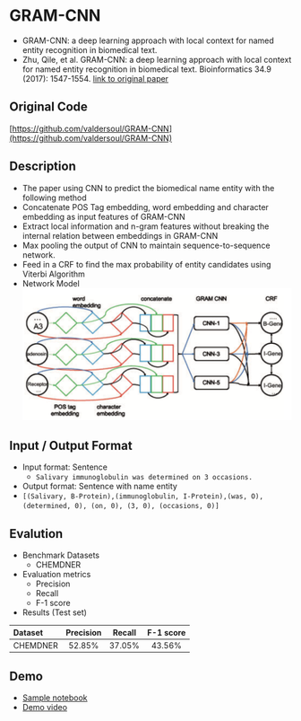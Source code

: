 GRAM-CNN
===================
- GRAM-CNN: a deep learning approach with local context for named entity recognition in biomedical text.
- Zhu, Qile, et al. GRAM-CNN: a deep learning approach with local context for named entity recognition in biomedical text. Bioinformatics 34.9 (2017): 1547-1554. [link to original paper](https://academic.oup.com/bioinformatics/article-pdf/34/9/1547/25120965/btx815.pdf)


## Original Code
[https://github.com/valdersoul/GRAM-CNN](https://github.com/valdersoul/GRAM-CNN)

## Description
- The paper using CNN to predict the biomedical name entity with the following method
- Concatenate POS Tag embedding, word embedding and character embedding as input features of GRAM-CNN
- Extract local information and n-gram features without breaking the internal relation between embeddings in GRAM-CNN
- Max pooling the output of CNN to maintain sequence-to-sequence network.
- Feed in a CRF to find the max probability of entity candidates using Viterbi Algorithm
- Network Model
 ![alt text](./pics/model.png)
 
 
## Input / Output Format

-  Input format: Sentence 
	- `Salivary immunoglobulin was determined on 3 occasions.`
-  Output format: Sentence with name entity 
-  	`[(Salivary, B-Protein),(immunoglobulin, I-Protein),(was, O), (determined, 0), (on, 0), (3, 0), (occasions, 0)]`
    
## Evalution
- Benchmark Datasets
    - CHEMDNER
- Evaluation metrics
    - Precision
    - Recall
    - F-1 score
- Results (Test set)

| Dataset | Precision | Recall | F-1 score | 
| :--- | :---: | :---: | :---: | 
| CHEMDNER | 52.85% | 37.05% | 43.56% | 

## Demo
- [Sample notebook](./demo.ipynb)
- [Demo video](https://youtu.be/A3CEvaD7Epo)

